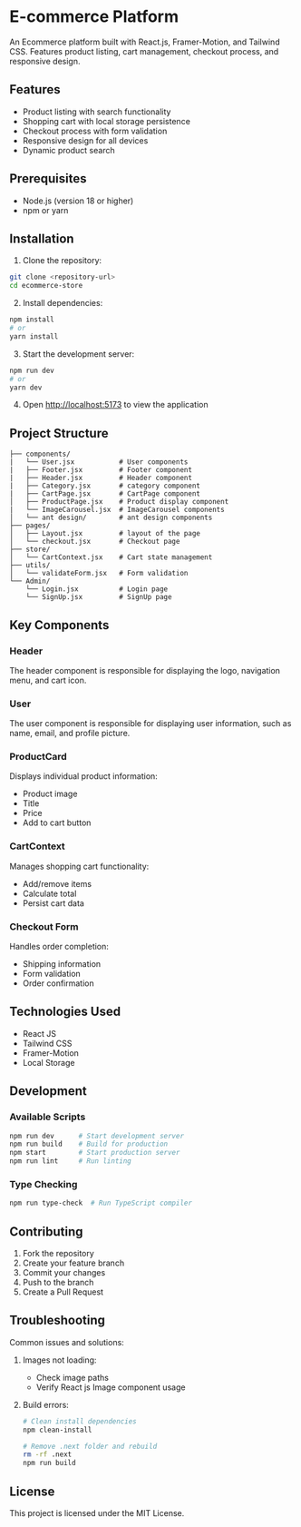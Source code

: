 
# E-commerce Platform

An Ecommerce platform built with React.js, Framer-Motion, and Tailwind CSS. Features product listing, cart management, checkout process, and responsive design.

## Features

- Product listing with search functionality
- Shopping cart with local storage persistence
- Checkout process with form validation
- Responsive design for all devices
- Dynamic product search

## Prerequisites

- Node.js (version 18 or higher)
- npm or yarn

## Installation

1. Clone the repository:

```bash
git clone <repository-url>
cd ecommerce-store
```

2. Install dependencies:

```bash
npm install
# or
yarn install
```

3. Start the development server:

```bash
npm run dev
# or
yarn dev
```

4. Open [http://localhost:5173](http://localhost:5173) to view the application

## Project Structure

```
├── components/
|   └── User.jsx           # User components
|   ├── Footer.jsx         # Footer component
|   ├── Header.jsx         # Header component
|   ├── Category.jsx       # category component
|   ├── CartPage.jsx       # CartPage component
│   ├── ProductPage.jsx    # Product display component
|   └── ImageCarousel.jsx  # ImageCarousel components
│   └── ant design/        # ant design components
├── pages/
│   ├── Layout.jsx         # layout of the page
│   └── checkout.jsx       # Checkout page
├── store/
│   └── CartContext.jsx    # Cart state management
├── utils/
│   └── validateForm.jsx   # Form validation
└── Admin/
    └── Login.jsx          # Login page
    └── SignUp.jsx         # SignUp page  
```

## Key Components

### Header
The header component is responsible for displaying the logo, navigation menu, and cart icon.

### User
The user component is responsible for displaying user information, such as name, email, and profile picture.

### ProductCard

Displays individual product information:

- Product image
- Title
- Price
- Add to cart button

### CartContext

Manages shopping cart functionality:

- Add/remove items
- Calculate total
- Persist cart data

### Checkout Form

Handles order completion:

- Shipping information
- Form validation
- Order confirmation

## Technologies Used

- React JS
- Tailwind CSS
- Framer-Motion
- Local Storage

## Development

### Available Scripts

```bash
npm run dev      # Start development server
npm run build    # Build for production
npm start        # Start production server
npm run lint     # Run linting
```

### Type Checking

```bash
npm run type-check  # Run TypeScript compiler
```

## Contributing

1. Fork the repository
2. Create your feature branch
3. Commit your changes
4. Push to the branch
5. Create a Pull Request

## Troubleshooting

Common issues and solutions:

1. Images not loading:
   - Check image paths
   - Verify React js Image component usage

2. Build errors:

   ```bash
   # Clean install dependencies
   npm clean-install
   
   # Remove .next folder and rebuild
   rm -rf .next
   npm run build
   ```

## License

This project is licensed under the MIT License.
